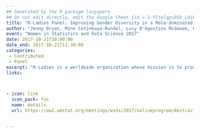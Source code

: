 ```yaml
---
## Generated by the R package lazyapero
## Do not edit directly, edit the Google Sheet [id = 1-PItelqpv0Sb_LdiEDqb8O3D_Roii5nVTL07IRVbRtA]
title: "R-Ladies Panel: Improving Gender Diversity in a Male-dominated Community"
author: "Jenny Bryan, Mine Cetinkaya-Rundel, Lucy D'Agostino McGowan, Gabriela de Queiroz, Mine Dogucu, Katherine Scranton, Jennifer Thompson"
event: "Women in Statistics and Data Science 2017"
date: 2017-10-21T10:00:00
date_end: 2017-10-21T11:30:00
categories:
 - Contributed
 - Panel
excerpt: "R-Ladies is a worldwide organization whose mission is to promote gender diversity in the R community. We are interested in presenting a panel of regional leaders in the R-Ladies movement. We will discuss topics such as diversity data in the R community, best practices for starting up a meetup in your own community, best practices for running and continued success of a meetup in your community, and funding opportunities. We will also diagnose different obstacles and discuss how we attack them, for example increasing women’s competence versus confidence versus recognition in the R community. Finally we will provide resources and details about how to get involved with local meetups."
links:



- icon: link
  icon_pack: fas
  name: details
  url: https://ww2.amstat.org/meetings/wsds/2017/onlineprogram/AbstractDetails.cfm?AbstractID=303812


---
```

